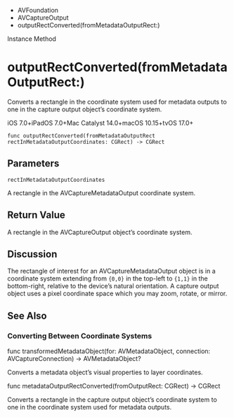 

- AVFoundation
- AVCaptureOutput
-  outputRectConverted(fromMetadataOutputRect:) 

Instance Method

# outputRectConverted(fromMetadataOutputRect:)

Converts a rectangle in the coordinate system used for metadata outputs to one in the capture output object’s coordinate system.

iOS 7.0+iPadOS 7.0+Mac Catalyst 14.0+macOS 10.15+tvOS 17.0+

``` source
func outputRectConverted(fromMetadataOutputRect rectInMetadataOutputCoordinates: CGRect) -> CGRect
```

## Parameters 

`rectInMetadataOutputCoordinates`  

A rectangle in the AVCaptureMetadataOutput coordinate system.

## Return Value

A rectangle in the AVCaptureOutput object’s coordinate system.

## Discussion

The rectangle of interest for an AVCaptureMetadataOutput object is in a coordinate system extending from `{0,0}` in the top-left to `{1,1}` in the bottom-right, relative to the device’s natural orientation. A capture output object uses a pixel coordinate space which you may zoom, rotate, or mirror.

## See Also

### Converting Between Coordinate Systems

func transformedMetadataObject(for: AVMetadataObject, connection: AVCaptureConnection) -> AVMetadataObject?

Converts a metadata object’s visual properties to layer coordinates.

func metadataOutputRectConverted(fromOutputRect: CGRect) -> CGRect

Converts a rectangle in the capture output object’s coordinate system to one in the coordinate system used for metadata outputs.

